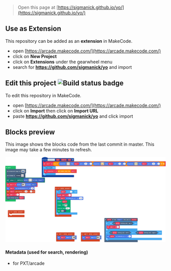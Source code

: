  


> Open this page at [https://sigmanick.github.io/yo/](https://sigmanick.github.io/yo/)

## Use as Extension

This repository can be added as an **extension** in MakeCode.

* open [https://arcade.makecode.com/](https://arcade.makecode.com/)
* click on **New Project**
* click on **Extensions** under the gearwheel menu
* search for **https://github.com/sigmanick/yo** and import

## Edit this project ![Build status badge](https://github.com/sigmanick/yo/workflows/MakeCode/badge.svg)

To edit this repository in MakeCode.

* open [https://arcade.makecode.com/](https://arcade.makecode.com/)
* click on **Import** then click on **Import URL**
* paste **https://github.com/sigmanick/yo** and click import

## Blocks preview

This image shows the blocks code from the last commit in master.
This image may take a few minutes to refresh.

![A rendered view of the blocks](https://github.com/sigmanick/yo/raw/master/.github/makecode/blocks.png)

#### Metadata (used for search, rendering)

* for PXT/arcade
<script src="https://makecode.com/gh-pages-embed.js"></script><script>makeCodeRender("{{ site.makecode.home_url }}", "{{ site.github.owner_name }}/{{ site.github.repository_name }}");</script>
